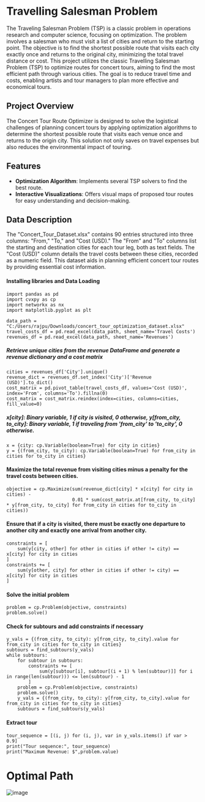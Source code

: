 # **Travelling Salesman Problem**

The Traveling Salesman Problem (TSP) is a classic problem in operations research and computer science, focusing on optimization. The problem involves a salesman who must visit a list of cities and return to the starting point. The objective is to find the shortest possible route that visits each city exactly once and returns to the original city, minimizing the total travel distance or cost.
This project utilizes the classic Travelling Salesman Problem (TSP) to optimize routes for concert tours, aiming to find the most efficient path through various cities. The goal is to reduce travel time and costs, enabling artists and tour managers to plan more effective and economical tours.

## Project Overview

The Concert Tour Route Optimizer is designed to solve the logistical challenges of planning concert tours by applying optimization algorithms to determine the shortest possible route that visits each venue once and returns to the origin city. This solution not only saves on travel expenses but also reduces the environmental impact of touring.

## Features

- **Optimization Algorithm**: Implements several TSP solvers to find the best route.
- **Interactive Visualizations**: Offers visual maps of proposed tour routes for easy understanding and decision-making.

## Data Description

The "Concert_Tour_Dataset.xlsx" contains 90 entries structured into three columns: "From," "To," and "Cost (USD)." The "From" and "To" columns list the starting and destination cities for each tour leg, both as text fields. The "Cost (USD)" column details the travel costs between these cities, recorded as a numeric field. This dataset aids in planning efficient concert tour routes by providing essential cost information.

#### Installing libraries and Data Loading
```{python}
import pandas as pd
import cvxpy as cp
import networkx as nx
import matplotlib.pyplot as plt

data_path = "C:/Users/rajpu/Downloads/concert_tour_optimization_dataset.xlsx"
travel_costs_df = pd.read_excel(data_path, sheet_name='Travel Costs')
revenues_df = pd.read_excel(data_path, sheet_name='Revenues')

```
##### Retrieve unique cities from the revenue DataFrame and generate a revenue dictionary and a cost matrix
```{python}
cities = revenues_df['City'].unique()
revenue_dict = revenues_df.set_index('City')['Revenue (USD)'].to_dict()
cost_matrix = pd.pivot_table(travel_costs_df, values='Cost (USD)', index='From', columns='To').fillna(0)
cost_matrix = cost_matrix.reindex(index=cities, columns=cities, fill_value=0)
```

##### x[city]: Binary variable, 1 if city is visited, 0 otherwise, y[from_city, to_city]: Binary variable, 1 if traveling from 'from_city' to 'to_city', 0 otherwise.
```{python}
x = {city: cp.Variable(boolean=True) for city in cities}
y = {(from_city, to_city): cp.Variable(boolean=True) for from_city in cities for to_city in cities}
```

#### Maximize the total revenue from visiting cities minus a penalty for the travel costs between cities.
```{python}
objective = cp.Maximize(sum(revenue_dict[city] * x[city] for city in cities) -
                        0.01 * sum(cost_matrix.at[from_city, to_city] * y[from_city, to_city] for from_city in cities for to_city in cities))
```

#### Ensure that if a city is visited, there must be exactly one departure to another city and exactly one arrival from another city.
```{python}
constraints = [
    sum(y[city, other] for other in cities if other != city) == x[city] for city in cities
]
constraints += [
    sum(y[other, city] for other in cities if other != city) == x[city] for city in cities
]
```
#### Solve the initial problem
```{python}
problem = cp.Problem(objective, constraints)
problem.solve()
```

#### Check for subtours and add constraints if necessary
```{python}
y_vals = {(from_city, to_city): y[from_city, to_city].value for from_city in cities for to_city in cities}
subtours = find_subtours(y_vals)
while subtours:
    for subtour in subtours:
        constraints += [
            sum(y[subtour[i], subtour[(i + 1) % len(subtour)]] for i in range(len(subtour))) <= len(subtour) - 1
        ]
    problem = cp.Problem(objective, constraints)
    problem.solve()
    y_vals = {(from_city, to_city): y[from_city, to_city].value for from_city in cities for to_city in cities}
    subtours = find_subtours(y_vals)
```

#### Extract tour
```{python}
tour_sequence = [(i, j) for (i, j), var in y_vals.items() if var > 0.9]
print("Tour sequence:", tour_sequence)
print("Maximum Revenue: $",problem.value)
```
# **Optimal Path**

![image](https://github.com/user-attachments/assets/137343bc-afcb-4530-9464-4b1593fd6360)

